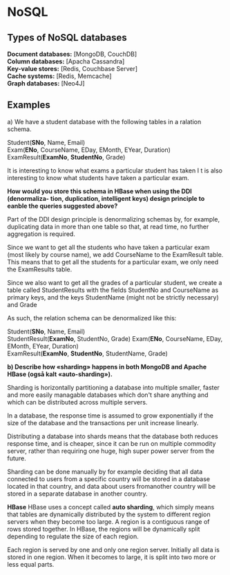 # NoSQL

## Types of NoSQL databases

**Document databases:** [MongoDB, CouchDB]\
**Column databases:** [Apacha Cassandra]\
**Key-value stores:** [Redis, Couchbase Server]\
**Cache systems:** [Redis, Memcache]\
**Graph databases:** [Neo4J]

## Examples
a) We have a student database with the following tables in a ralation schema.

Student(__SNo__, Name, Email)\
Exam(__ENo__, CourseName, EDay, EMonth, EYear, Duration)\
ExamResult(__ExamNo__, __StudentNo__, Grade)

It is interesting to know what exams a particular student has taken I t is also interesting to know what students have taken a particular exam.

**How would you store this schema in HBase when using the DDI (denormaliza-
tion, duplication, intelligent keys) design principle to eanble the queries suggested above?**

Part of the DDI design principle is denormalizing schemas by, for example, duplicating data in more than one table so that, at read time, no further aggregation is required.

Since we want to get all the students who have taken a particular exam (most likely by course name), we add CourseName to the ExamResult table. This means that to get all the students for a particular exam, we only need the ExamResults table.

Since we also want to get all the grades of a particular student, we create a table called StudentResults with the fields StudentNo and CourseName as primary keys, and the keys StudentName (might not be strictly necessary) and Grade

As such, the relation schema can be denormalized like this:

Student(__SNo__, Name, Email)\
StudentResult(__ExamNo__, StudentNo, Grade)
Exam(__ENo__, CourseName, EDay, EMonth, EYear, Duration)\
ExamResult(__ExamNo__, __StudentNo__, StudentName, Grade)



**b) Describe how «sharding» happens in both MongoDB and Apache HBase (også kalt «auto-sharding»).**

Sharding is horizontally partitioning a database into multiple smaller, faster and more easily managable databases which don't share anything and which can be distributed across multiple servers.

In a database, the response time is assumed to grow exponentially if the size of the database and the transactions per unit increase linearly.

Distributing a database into shards means that the database  both reduces response time, and is cheaper, since it can be run on multiple commodity server, rather than requiring one huge, high super power server from the future.

Sharding can be done manually by for example deciding that all data connected to users from a specific country will be stored in a database located in that country, and data about users fromanother country will be stored in a separate database in another country.

**HBase**
HBase uses a concept called **auto sharding**, which simply means that tables are dynamically distributed by the system to different region servers when they become too large. A region is a contiguous range of rows stored together. In HBase, the regions will be dynamically split depending to regulate the size of each region.

Each region is served by one and only one region server. Initially all data is stored in one region. When it becomes to large, it is split into two more or less equal parts.